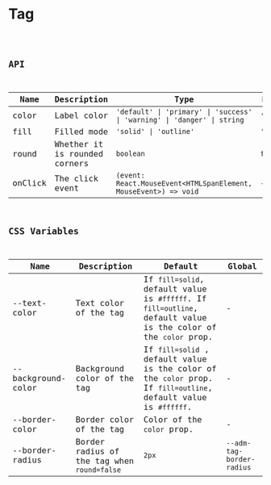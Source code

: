 # Tag

<code src="./demos/demo1.tsx">

## API

| Name    | Description                   | Type                                                                     | Default     |
| ------- | ----------------------------- | ------------------------------------------------------------------------ | ----------- |
| color   | Label color                   | `'default' \| 'primary' \| 'success' \| 'warning' \| 'danger' \| string` | `'default'` |
| fill    | Filled mode                   | `'solid' \| 'outline'`                                                   | `'solid'`   |
| round   | Whether it is rounded corners | `boolean`                                                                | `false`     |
| onClick | The click event               | `(event: React.MouseEvent<HTMLSpanElement, MouseEvent>) => void`         | -           |

## CSS Variables

| Name               | Description                                 | Default                                                                                                          | Global                    |
| ------------------ | ------------------------------------------- | ---------------------------------------------------------------------------------------------------------------- | ------------------------- |
| --text-color       | Text color of the tag                       | If `fill=solid`, default value is `#ffffff`. If `fill=outline`, default value is the color of the `color` prop.  | -                         |
| --background-color | Background color of the tag                 | If `fill=solid` , default value is the color of the `color` prop. If `fill=outline`, default value is `#ffffff`. | -                         |
| --border-color     | Border color of the tag                     | Color of the `color` prop.                                                                                       | -                         |
| --border-radius    | Border radius of the tag when `round=false` | `2px`                                                                                                            | `--adm-tag-border-radius` |
